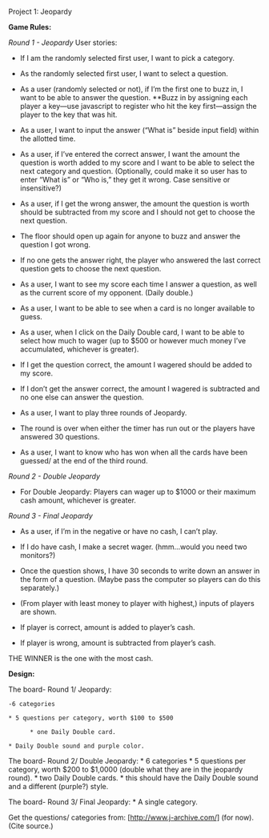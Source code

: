  
Project 1: Jeopardy

**Game Rules:**

*Round 1 - Jeopardy*
User stories: 

* If I am the randomly selected first user, I want to pick a category.
* As the randomly selected first user, I want to select a question. 
* As a user (randomly selected or not), if I’m the first one to buzz in, I want to be able to answer the question. 
   **Buzz in by assigning each player a key—use javascript to register who hit the key first—assign the player to the key that was hit. 
* As a user, I want to input the answer (“What is” beside input field) within the allotted time. 
* As a user, if I’ve entered the correct answer, I want the amount the question is worth added to my score and I want to be able to select the next category and question. 
	(Optionally, could make it so user has to enter “What is” or “Who is,” they get it wrong. Case sensitive or insensitive?) 
* As a user, if I get the wrong answer, the amount the question is worth should be subtracted from my score and I should not get to choose the next question. 

* The floor should open up again for anyone to buzz and answer the question I got wrong. 

* If no one gets the answer right, the player who answered the last correct question gets to choose the next question. 

* As a user, I want to see my score each time I answer a question, as well as the current score of my opponent. 
(Daily double.)

* As a user, I want to be able to see when a card is no longer available to guess. 

* As a user, when I click on the Daily Double card, I want to be able to select how much to wager (up to $500 or however much money I’ve accumulated, whichever is greater).

* If I get the question correct, the amount I wagered should be added to my score. 

* If I don’t get the answer correct, the amount I wagered is subtracted and no one else can answer the question. 

* As a user, I want to play three rounds of Jeopardy. 
* The round is over when either the timer has run out or the players have answered 30 questions. 
   	
* As a user, I want to know who has won when all the cards have been guessed/ at the end of the third round. 

*Round 2 - Double Jeopardy*

* For Double Jeopardy: Players can wager up to $1000 or their maximum cash amount, whichever is greater. 


*Round 3 - Final Jeopardy*

* As a user, if I’m in the negative or have no cash, I can’t play. 

* If I do have cash, I make a secret wager. (hmm…would you need two monitors?) 

* Once the question shows, I have 30 seconds to write down an answer in the form of a question. (Maybe pass the computer so players can do this separately.)

* (From player with least money to player with highest,) inputs of players are shown. 

* If player is correct, amount is added to player’s cash. 

* If player is wrong, amount is subtracted from player’s cash. 

THE WINNER is the one with the most cash. 


**Design:**

The board- Round 1/ Jeopardy: 

    -6 categories
    
    * 5 questions per category, worth $100 to $500 
    
	      * one Daily Double card. 
	      
    * Daily Double sound and purple color. 


The board- Round 2/ Double Jeopardy: 
    * 6 categories
    * 5 questions per category, worth $200 to $1,0000 (double what they are in the jeopardy round). 
	      * two Daily Double cards. 
    * this should have the Daily Double sound and a different (purple?) style.


The board- Round 3/ Final Jeopardy: 
    * A single category. 

Get the questions/ categories from: [http://www.j-archive.com/] (for now). (Cite source.) 




